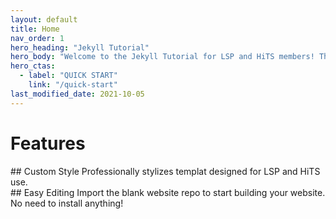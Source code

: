 ```yaml
---
layout: default
title: Home
nav_order: 1
hero_heading: "Jekyll Tutorial"
hero_body: "Welcome to the Jekyll Tutorial for LSP and HiTS members! This website houses tutorials and resources you may need to build a Jekyll website for your project or publication."
hero_ctas:
  - label: "QUICK START"
    link: "/quick-start"
last_modified_date: 2021-10-05
---
```


# Features

<div class="basic-grid with-dividers">
  
<div markdown="1">
## Custom Style
Professionally stylizes templat designed for LSP and HiTS use.
</div>
<div markdown="1">
## Easy Editing
Import the blank website repo to start building your website. No need to install anything!
</div>
  
</div><!-- end grid -->

